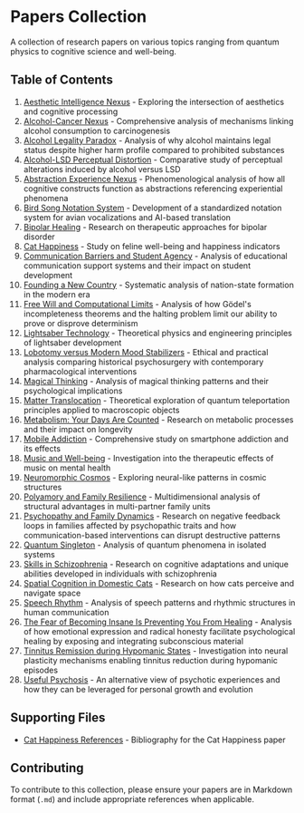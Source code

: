 # Papers Collection

A collection of research papers on various topics ranging from quantum physics to cognitive science and well-being.

## Table of Contents

1. [Aesthetic Intelligence Nexus](aesthetic_intelligence_nexus.md) - Exploring the intersection of aesthetics and cognitive processing
2. [Alcohol-Cancer Nexus](alcohol_cancer_connection.md) - Comprehensive analysis of mechanisms linking alcohol consumption to carcinogenesis
3. [Alcohol Legality Paradox](alcohol_legality_paradox.md) - Analysis of why alcohol maintains legal status despite higher harm profile compared to prohibited substances
4. [Alcohol-LSD Perceptual Distortion](alcohol_lsd_perceptual_distortion.md) - Comparative study of perceptual alterations induced by alcohol versus LSD
5. [Abstraction Experience Nexus](abstraction_experience_nexus.md) - Phenomenological analysis of how all cognitive constructs function as abstractions referencing experiential phenomena
6. [Bird Song Notation System](bird_song_notation_system.md) - Development of a standardized notation system for avian vocalizations and AI-based translation
7. [Bipolar Healing](bipolar_healing.md) - Research on therapeutic approaches for bipolar disorder
8. [Cat Happiness](cat_happiness.md) - Study on feline well-being and happiness indicators
9. [Communication Barriers and Student Agency](communication_barriers_education.md) - Analysis of educational communication support systems and their impact on student development
10. [Founding a New Country](founding_new_country.md) - Systematic analysis of nation-state formation in the modern era
11. [Free Will and Computational Limits](free_will_computational_limits.md) - Analysis of how Gödel's incompleteness theorems and the halting problem limit our ability to prove or disprove determinism
12. [Lightsaber Technology](lightsaber_technology.md) - Theoretical physics and engineering principles of lightsaber development
13. [Lobotomy versus Modern Mood Stabilizers](lobotomy_vs_mood_stabilizers.md) - Ethical and practical analysis comparing historical psychosurgery with contemporary pharmacological interventions
14. [Magical Thinking](magical_thinking.md) - Analysis of magical thinking patterns and their psychological implications
15. [Matter Translocation](matter_translocation.md) - Theoretical exploration of quantum teleportation principles applied to macroscopic objects
16. [Metabolism: Your Days Are Counted](metabolism-your_days_are_counted.md) - Research on metabolic processes and their impact on longevity
17. [Mobile Addiction](mobile_addiction.md) - Comprehensive study on smartphone addiction and its effects
18. [Music and Well-being](music_well_being.md) - Investigation into the therapeutic effects of music on mental health
19. [Neuromorphic Cosmos](neuromorphic_cosmos.md) - Exploring neural-like patterns in cosmic structures
20. [Polyamory and Family Resilience](polyamory_family_resilience.md) - Multidimensional analysis of structural advantages in multi-partner family units
21. [Psychopathy and Family Dynamics](psychopathy_family_dynamics.md) - Research on negative feedback loops in families affected by psychopathic traits and how communication-based interventions can disrupt destructive patterns
22. [Quantum Singleton](quantum_singleton.md) - Analysis of quantum phenomena in isolated systems
23. [Skills in Schizophrenia](skills_schizophrenia.md) - Research on cognitive adaptations and unique abilities developed in individuals with schizophrenia
24. [Spatial Cognition in Domestic Cats](spatial_cognition-domestic_cats.md) - Research on how cats perceive and navigate space
25. [Speech Rhythm](speech_rhythm.md) - Analysis of speech patterns and rhythmic structures in human communication
26. [The Fear of Becoming Insane Is Preventing You From Healing](fear_insanity_healing.md) - Analysis of how emotional expression and radical honesty facilitate psychological healing by exposing and integrating subconscious material
27. [Tinnitus Remission during Hypomanic States](tinnitus_remission_in_hypomania.md) - Investigation into neural plasticity mechanisms enabling tinnitus reduction during hypomanic episodes
28. [Useful Psychosis](useful_psychosis.md) - An alternative view of psychotic experiences and how they can be leveraged for personal growth and evolution

## Supporting Files

- [Cat Happiness References](cat_happiness-references.bib) - Bibliography for the Cat Happiness paper

## Contributing

To contribute to this collection, please ensure your papers are in Markdown format (`.md`) and include appropriate references when applicable.
